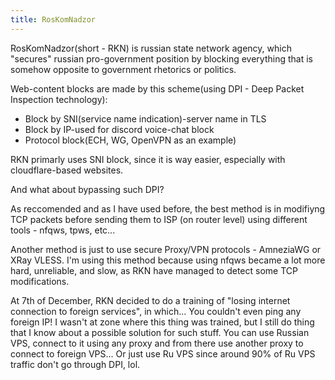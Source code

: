 ```yaml
---
title: RosKomNadzor
---
```



RosKomNadzor(short - RKN) is russian state network agency, which "secures" russian pro-government position by blocking everything that is somehow opposite to government rhetorics or politics.

Web-content blocks are made by this scheme(using DPI - Deep Packet Inspection technology):
- Block by SNI(service name indication)-server name in TLS
- Block by IP-used for discord voice-chat block
- Protocol block(ECH, WG, OpenVPN as an example)

RKN primarly uses SNI block, since it is way easier, especially with cloudflare-based websites.

And what about bypassing such DPI?

As reccomended and as I have used before, the best method is in modifiyng TCP packets before sending them to ISP (on router level) using different tools - nfqws, tpws, etc...

Another method is just to use secure Proxy/VPN protocols - AmneziaWG or XRay VLESS. I'm using this method because using nfqws became a lot more hard, unreliable, and slow, as RKN have managed to detect some TCP modifications.

At 7th of December, RKN decided to do a training of "losing internet connection to foreign services", in which... You couldn't even ping any foreign IP! I wasn't at zone where this thing was trained, but I still do thing that I know about a possible solution for such stuff. You can use Russian VPS, connect to it using any proxy and from there use another proxy to connect to foreign VPS... Or just use Ru VPS since around 90% of Ru VPS traffic don't go through DPI, lol.
